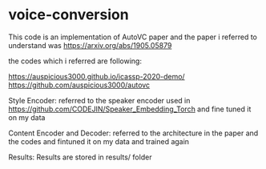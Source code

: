 # voice-conversion

This code is an implementation of AutoVC paper and the paper i referred to understand was
https://arxiv.org/abs/1905.05879


the codes which i referred are following:


https://auspicious3000.github.io/icassp-2020-demo/
https://github.com/auspicious3000/autovc


Style Encoder:
referred to the speaker encoder used in 
https://github.com/CODEJIN/Speaker_Embedding_Torch
and fine tuned it on my data 

Content Encoder and Decoder:
referred to the architecture in the paper and the codes and fintuned it on my data and trained again

Results:
Results are stored in results/ folder


